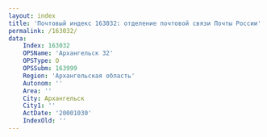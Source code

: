 ```yaml
---
layout: index
title: 'Почтовый индекс 163032: отделение почтовой связи Почты России'
permalink: /163032/
data:
    Index: 163032
    OPSName: 'Архангельск 32'
    OPSType: О
    OPSSubm: 163999
    Region: 'Архангельская область'
    Autonom: ''
    Area: ''
    City: Архангельск
    City1: ''
    ActDate: '20001030'
    IndexOld: ''
---
```

